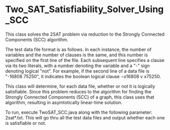 # Two_SAT_Satisfiability_Solver_Using_SCC

This class solves the 2SAT problem via reduction to the Strongly Connected Components (SCC) algorithm.
 
The test data file format is as follows. In each instance, the number of variables and the number of clauses is the same, and this number is specified on the first line of the file. Each subsequent line specifies a clause via its two literals, with a number denoting the variable and a "-" sign denoting logical "not". For example, if the second line of a data file is "-16808 75250", it indicates the boolean logical clause ¬x16808 v x75250.

This class will determine, for each data file, whether or not it is logically satisfiable. Since this problem reduces to the algorithm for finding the Strongly Connected Components (SCC) of a graph, this class uses that algorithm, resulting in asymtotically linear-time solution.

To run, execute TwoSAT_SCC.java along with the following parameter: 2sat*.txt. This will go thru all the test data files and output whether each one is satisfiable or not.
